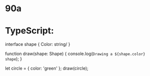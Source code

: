 # 90a
# TypeScript:
interface shape {
  Color: string/
}

function draw(shape: Shape) {
  console.log(`Drawing a ${shape.color} shape`);
}

let circle = { color: 'green' };
draw(circle);

